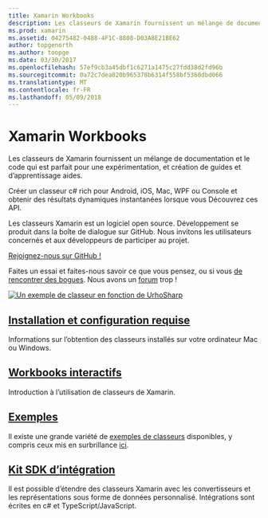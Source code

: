 ```yaml
---
title: Xamarin Workbooks
description: Les classeurs de Xamarin fournissent un mélange de documentation et le code qui est parfait pour une expérimentation, et création de guides et d’apprentissage aides.
ms.prod: xamarin
ms.assetid: 04275482-0488-4F1C-8808-D03A8E21BE62
author: topgenorth
ms.author: toopge
ms.date: 03/30/2017
ms.openlocfilehash: 57ef9cb3a45dbf1c6271a1475c27fdd38d2fd96b
ms.sourcegitcommit: 0a72c7dea020b965378b6314f558bf5360dbd066
ms.translationtype: MT
ms.contentlocale: fr-FR
ms.lasthandoff: 05/09/2018
---
```

# <a name="xamarin-workbooks"></a>Xamarin Workbooks

Les classeurs de Xamarin fournissent un mélange de documentation et le code qui est parfait pour une expérimentation, et création de guides et d’apprentissage aides.

Créer un classeur c# rich pour Android, iOS, Mac, WPF ou Console et obtenir des résultats dynamiques instantanées lorsque vous Découvrez ces API.

Les classeurs Xamarin est un logiciel open source. Développement se produit dans la boîte de dialogue sur GitHub. Nous invitons les utilisateurs concernés et aux développeurs de participer au projet.

<a class="github-button" href="https://github.com/Microsoft/workbooks" data-size="large" aria-label="View Microsoft/workbooks on GitHub">Rejoignez-nous sur GitHub !</a>

Faites un essai et faites-nous savoir ce que vous pensez, ou si vous [de rencontrer des bogues](~/tools/workbooks/install.md#reporting-bugs). Nous avons un [forum](https://forums.xamarin.com/categories/inspector) trop !

[![](images/interactive-1.0.0-urho-planet-earth-small.png "Un exemple de classeur en fonction de UrhoSharp")](images/interactive-1.0.0-urho-planet-earth.png#lightbox)

## <a name="installation-and-requirementsinstallmd"></a>[Installation et configuration requise](install.md)

Informations sur l’obtention des classeurs installés sur votre ordinateur Mac ou Windows.

## <a name="interactive-workbooksworkbookmd"></a>[Workbooks interactifs](workbook.md)

Introduction à l’utilisation de classeurs de Xamarin.

## <a name="samplessamplesindexmd"></a>[Exemples](samples/index.md)

Il existe une grande variété de [exemples de classeurs](https://developer.xamarin.com/workbooks/) disponibles, y compris ceux mis en surbrillance [ici](samples/index.md).

## <a name="integration-sdksdkindexmd"></a>[Kit SDK d’intégration](sdk/index.md)

Il est possible d’étendre des classeurs Xamarin avec les convertisseurs et les représentations sous forme de données personnalisé. Intégrations sont écrites en c# et TypeScript/JavaScript.

<script async defer src="https://buttons.github.io/buttons.js"></script>
